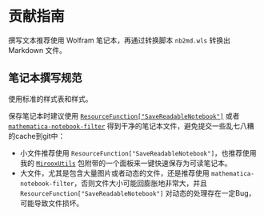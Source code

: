 # 贡献指南

撰写文本推荐使用 Wolfram 笔记本，再通过转换脚本 `nb2md.wls` 转换出 Markdown 文件。

## 笔记本撰写规范

使用标准的样式表和样式。

保存笔记本时建议使用 [`ResourceFunction["SaveReadableNotebook"]`](https://resources.wolframcloud.com/FunctionRepository/resources/SaveReadableNotebook) 或者 [`mathematica-notebook-filter`](https://github.com/JP-Ellis/mathematica-notebook-filter) 得到干净的笔记本文件，避免提交一些乱七八糟的cache到git中：

* 小文件推荐使用 `ResourceFunction["SaveReadableNotebook"]`，也推荐使用我的 [`MirooxUtils`](https://github.com/miRoox/MirooxUtils) 包附带的一个面板来一键快速保存为可读笔记本。
* 大文件，尤其是包含大量图片或者动态的文件，还是推荐使用 `mathematica-notebook-filter`，否则文件大小可能回膨胀地非常大，并且 `ResourceFunction["SaveReadableNotebook"]` 对动态的处理存在一定Bug，可能导致文件损坏。
